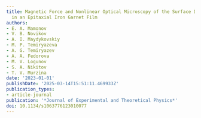 ```yaml
---
title: Magnetic Force and Nonlinear Optical Microscopy of the Surface Domain Structure
  in an Epitaxial Iron Garnet Film
authors:
- E. A. Mamonov
- V. B. Novikov
- A. I. Maydykovskiy
- M. P. Temiryazeva
- A. G. Temiryazev
- A. A. Fedorova
- M. V. Logunov
- S. A. Nikitov
- T. V. Murzina
date: '2023-01-01'
publishDate: '2025-03-14T15:51:11.469933Z'
publication_types:
- article-journal
publication: '*Journal of Experimental and Theoretical Physics*'
doi: 10.1134/s1063776123010077
---
```

